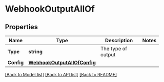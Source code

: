# WebhookOutputAllOf

## Properties

Name | Type | Description | Notes
------------ | ------------- | ------------- | -------------
**Type** | **string** | The type of output | 
**Config** | [**WebhookOutputAllOfConfig**](WebhookOutput_allOf_config.md) |  | 

[[Back to Model list]](../README.md#documentation-for-models) [[Back to API list]](../README.md#documentation-for-api-endpoints) [[Back to README]](../README.md)


